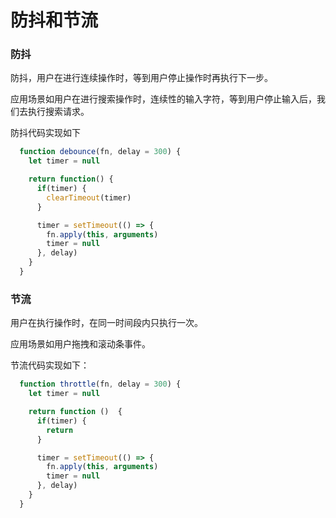 # 防抖和节流


### 防抖
防抖，用户在进行连续操作时，等到用户停止操作时再执行下一步。

应用场景如用户在进行搜索操作时，连续性的输入字符，等到用户停止输入后，我们去执行搜索请求。

防抖代码实现如下
```js
  function debounce(fn, delay = 300) {
    let timer = null

    return function() {
      if(timer) {
        clearTimeout(timer)
      }

      timer = setTimeout(() => {
        fn.apply(this, arguments)
        timer = null
      }, delay)
    }
  }
```


### 节流
用户在执行操作时，在同一时间段内只执行一次。

应用场景如用户拖拽和滚动条事件。

节流代码实现如下：
```js
  function throttle(fn, delay = 300) {
    let timer = null

    return function ()  {
      if(timer) {
        return 
      }

      timer = setTimeout(() => {
        fn.apply(this, arguments)
        timer = null
      }, delay)
    }
  }
```


